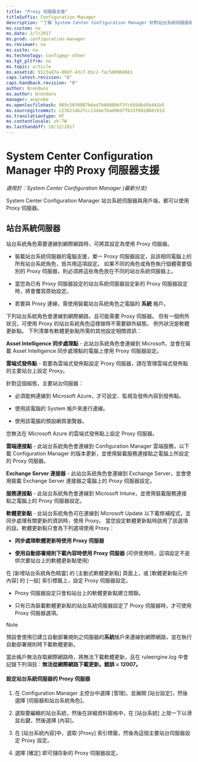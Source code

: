 ```yaml
---
title: "Proxy 伺服器支援"
titleSuffix: Configuration Manager
description: "了解 System Center Configuration Manager 針對站台系統伺服器和用戶端所使用之 Proxy 伺服器的支援。"
ms.custom: na
ms.date: 2/7/2017
ms.prod: configuration-manager
ms.reviewer: na
ms.suite: na
ms.technology: configmgr-other
ms.tgt_pltfrm: na
ms.topic: article
ms.assetid: 9123a87a-0b6f-43c7-b5c2-fac5d09686b1
caps.latest.revision: "6"
caps.handback.revision: "0"
author: Brenduns
ms.author: brenduns
manager: angrobe
ms.openlocfilehash: 909c56f6087b6ed7b6600b6f3fc693dbd5b4d1b5
ms.sourcegitcommit: c236214b2fcc13dae7bad96d7fb33f692868191d
ms.translationtype: HT
ms.contentlocale: zh-TW
ms.lasthandoff: 10/12/2017
---
```

# <a name="proxy-server-support-in-system-center-configuration-manager"></a>System Center Configuration Manager 中的 Proxy 伺服器支援

*適用於︰System Center Configuration Manager (最新分支)*

System Center Configuration Manager 站台系統伺服器與用戶端，都可以使用 Proxy 伺服器。  

## <a name="site-system-servers"></a>站台系統伺服器  
站台系統角色需要連線到網際網路時，可將其設定為使用 Proxy 伺服器。  

-   裝載站台系統伺服器的電腦支援，單一 Proxy 伺服器設定，且該相同電腦上的所有站台系統角色，皆共用這項設定。 如果不同的角色或角色執行個體需要個別的 Proxy 伺服器，則必須將這些角色放在不同的站台系統伺服器上。  

-   當您為已有 Proxy 伺服器設定的站台系統伺服器設定新的 Proxy 伺服器設定時，將會覆寫原始設定。  

-   若要與 Proxy 連線，需使用裝載站台系統角色之電腦的 **系統** 帳戶。  

下列站台系統角色會連線到網際網路，且可能需要 Proxy 伺服器。  但有一個例外狀況，可使用 Proxy 的站台系統角色這樣做時不需要額外組態。 例外狀況是軟體更新點。 下列清單有軟體更新點所需的其他設定相關資訊：  

**Asset Intelligence 同步處理點** - 此站台系統角色會連線到 Microsoft，並會在裝載 Asset Intelligence 同步處理點的電腦上使用 Proxy 伺服器設定。  

**雲端式發佈點** - 若要為雲端式發佈點設定 Proxy 伺服器，請在管理雲端式發佈點的主要站台上設定 Proxy。  

針對這個組態，主要站台伺服器：  

-   必須能夠連線到 Microsoft Azure，才可設定、監視及發佈內容到發佈點。  

-   使用該電腦的 System 帳戶來進行連線。  

-   使用該電腦的預設網頁瀏覽器。  

您無法在 Microsoft Azure 的雲端式發佈點上設定 Proxy 伺服器。  

**雲端連接點** - 此站台系統角色會連線到 Configuration Manager 雲端服務，以下載 Configuration Manager 的版本更新，並使用裝載服務連接點之電腦上所設定的 Proxy 伺服器。  

**Exchange Server 連接器** - 此站台系統角色會連線到 Exchange Server，並會使用裝載 Exchange Server 連接器之電腦上的 Proxy 伺服器設定。  

**服務連接點** - 此站台系統角色會連線到 Microsoft Intune，並使用裝載服務連接點之電腦上的 Proxy 伺服器設定。  

**軟體更新點** - 此站台系統角色可在連線到 Microsoft Update 以下載修補程式，並同步處理有關更新的資訊時，使用 Proxy。 當您設定軟體更新點時啟用了該選項的話，軟體更新點只會為下列選項使用 Proxy：  

-   **同步處理軟體更新時使用 Proxy 伺服器**  

-   **使用自動部署規則下載內容時使用 Proxy 伺服器** (可供使用時，這項設定不是供次要站台上的軟體更新點使用)  

在 [新增站台系統角色精靈] 的 [主動式軟體更新點] 頁面上，或 [軟體更新點元件內容] 的 [一般] 索引標籤上，設定 Proxy 伺服器設定。  

-   Proxy 伺服器設定只會和站台上的軟體更新點建立關聯。  

-   只有已為裝載軟體更新點的站台系統伺服器設定了 Proxy 伺服器時，才可使用 Proxy 伺服器選項。  

> [!NOTE]  
>  預設會使用已建立自動部署規則之伺服器的**系統**帳戶來連線到網際網路，並在執行自動部署規則時下載軟體更新。  
>   
>  當此帳戶無法存取網際網路時，將無法下載軟體更新，且在 ruleengine.log 中會記錄下列項目：**無法從網際網路下載更新。錯誤 = 12007。**  

#### <a name="to-set-up-the-proxy-server-for-a-site-system-server"></a>設定站台系統伺服器的 Proxy 伺服器  

1.  在 Configuration Manager 主控台中選擇 [管理]，並展開 [站台設定]，然後選擇 [伺服器和站台系統角色]。  

2.  選取要編輯的站台系統，然後在詳細資料窗格中，在 [站台系統] 上按一下以滑鼠右鍵，然後選擇 [內容]。  

3.  在 [站台系統內容]中，選取 [Proxy] 索引標籤，然後為這個主要站台伺服器設定 Proxy 設定。  

4.  選擇 [確定] 即可儲存新的 Proxy 伺服器設定。  
